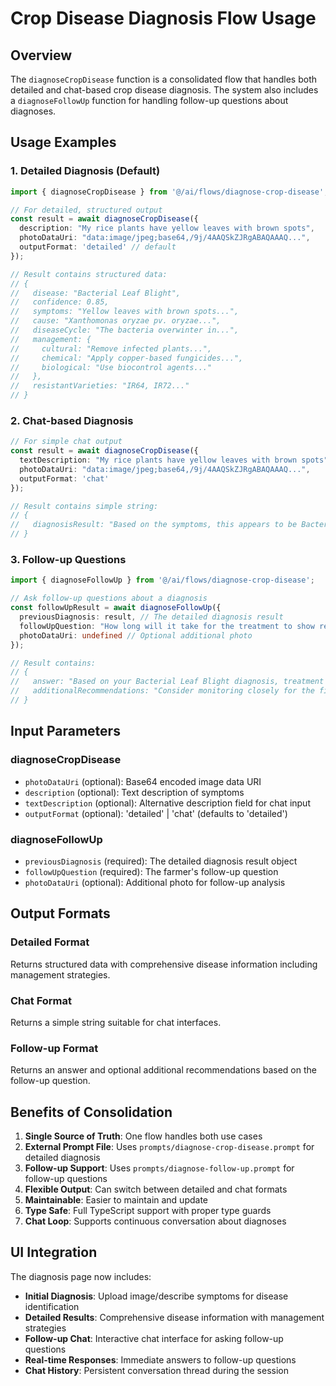 # Crop Disease Diagnosis Flow Usage

## Overview
The `diagnoseCropDisease` function is a consolidated flow that handles both detailed and chat-based crop disease diagnosis. The system also includes a `diagnoseFollowUp` function for handling follow-up questions about diagnoses.

## Usage Examples

### 1. Detailed Diagnosis (Default)
```typescript
import { diagnoseCropDisease } from '@/ai/flows/diagnose-crop-disease';

// For detailed, structured output
const result = await diagnoseCropDisease({
  description: "My rice plants have yellow leaves with brown spots",
  photoDataUri: "data:image/jpeg;base64,/9j/4AAQSkZJRgABAQAAAQ...",
  outputFormat: 'detailed' // default
});

// Result contains structured data:
// {
//   disease: "Bacterial Leaf Blight",
//   confidence: 0.85,
//   symptoms: "Yellow leaves with brown spots...",
//   cause: "Xanthomonas oryzae pv. oryzae...",
//   diseaseCycle: "The bacteria overwinter in...",
//   management: {
//     cultural: "Remove infected plants...",
//     chemical: "Apply copper-based fungicides...",
//     biological: "Use biocontrol agents..."
//   },
//   resistantVarieties: "IR64, IR72..."
// }
```

### 2. Chat-based Diagnosis
```typescript
// For simple chat output
const result = await diagnoseCropDisease({
  textDescription: "My rice plants have yellow leaves with brown spots",
  photoDataUri: "data:image/jpeg;base64,/9j/4AAQSkZJRgABAQAAAQ...",
  outputFormat: 'chat'
});

// Result contains simple string:
// {
//   diagnosisResult: "Based on the symptoms, this appears to be Bacterial Leaf Blight..."
// }
```

### 3. Follow-up Questions
```typescript
import { diagnoseFollowUp } from '@/ai/flows/diagnose-crop-disease';

// Ask follow-up questions about a diagnosis
const followUpResult = await diagnoseFollowUp({
  previousDiagnosis: result, // The detailed diagnosis result
  followUpQuestion: "How long will it take for the treatment to show results?",
  photoDataUri: undefined // Optional additional photo
});

// Result contains:
// {
//   answer: "Based on your Bacterial Leaf Blight diagnosis, treatment typically shows results within 7-14 days...",
//   additionalRecommendations: "Consider monitoring closely for the first week..."
// }
```

## Input Parameters

### diagnoseCropDisease
- `photoDataUri` (optional): Base64 encoded image data URI
- `description` (optional): Text description of symptoms
- `textDescription` (optional): Alternative description field for chat input
- `outputFormat` (optional): 'detailed' | 'chat' (defaults to 'detailed')

### diagnoseFollowUp
- `previousDiagnosis` (required): The detailed diagnosis result object
- `followUpQuestion` (required): The farmer's follow-up question
- `photoDataUri` (optional): Additional photo for follow-up analysis

## Output Formats

### Detailed Format
Returns structured data with comprehensive disease information including management strategies.

### Chat Format
Returns a simple string suitable for chat interfaces.

### Follow-up Format
Returns an answer and optional additional recommendations based on the follow-up question.

## Benefits of Consolidation

1. **Single Source of Truth**: One flow handles both use cases
2. **External Prompt File**: Uses `prompts/diagnose-crop-disease.prompt` for detailed diagnosis
3. **Follow-up Support**: Uses `prompts/diagnose-follow-up.prompt` for follow-up questions
4. **Flexible Output**: Can switch between detailed and chat formats
5. **Maintainable**: Easier to maintain and update
6. **Type Safe**: Full TypeScript support with proper type guards
7. **Chat Loop**: Supports continuous conversation about diagnoses

## UI Integration

The diagnosis page now includes:
- **Initial Diagnosis**: Upload image/describe symptoms for disease identification
- **Detailed Results**: Comprehensive disease information with management strategies
- **Follow-up Chat**: Interactive chat interface for asking follow-up questions
- **Real-time Responses**: Immediate answers to follow-up questions
- **Chat History**: Persistent conversation thread during the session 